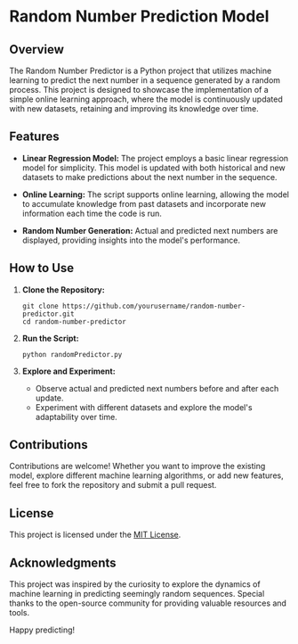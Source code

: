# Random Number Prediction Model

## Overview

The Random Number Predictor is a Python project that utilizes machine learning to predict the next number in a sequence generated by a random process. This project is designed to showcase the implementation of a simple online learning approach, where the model is continuously updated with new datasets, retaining and improving its knowledge over time.

## Features

- **Linear Regression Model:** The project employs a basic linear regression model for simplicity. This model is updated with both historical and new datasets to make predictions about the next number in the sequence.

- **Online Learning:** The script supports online learning, allowing the model to accumulate knowledge from past datasets and incorporate new information each time the code is run.

- **Random Number Generation:** Actual and predicted next numbers are displayed, providing insights into the model's performance.

## How to Use

1. **Clone the Repository:**
   ```
   git clone https://github.com/yourusername/random-number-predictor.git
   cd random-number-predictor
   ```

2. **Run the Script:**
   ```
   python randomPredictor.py
   ```

3. **Explore and Experiment:**
   - Observe actual and predicted next numbers before and after each update.
   - Experiment with different datasets and explore the model's adaptability over time.

## Contributions

Contributions are welcome! Whether you want to improve the existing model, explore different machine learning algorithms, or add new features, feel free to fork the repository and submit a pull request.

## License

This project is licensed under the [MIT License](LICENSE.md).

## Acknowledgments

This project was inspired by the curiosity to explore the dynamics of machine learning in predicting seemingly random sequences. Special thanks to the open-source community for providing valuable resources and tools.

Happy predicting!

